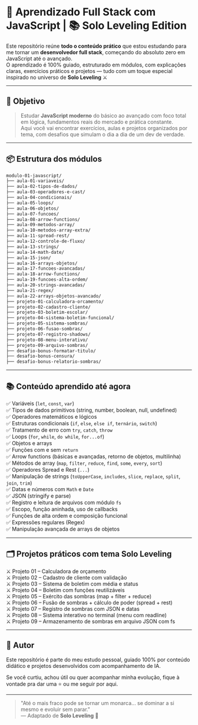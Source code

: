# 🧠 Aprendizado Full Stack com JavaScript | 📚 Solo Leveling Edition

Este repositório reúne **todo o conteúdo prático** que estou estudando para me tornar um **desenvolvedor full stack**, começando do absoluto zero em JavaScript até o avançado.  
O aprendizado é 100% guiado, estruturado em módulos, com explicações claras, exercícios práticos e projetos — tudo com um toque especial inspirado no universo de **Solo Leveling** ⚔️

---

## 🚀 Objetivo

> Estudar **JavaScript moderno** do básico ao avançado com foco total em lógica, fundamentos reais do mercado e prática constante.  
> Aqui você vai encontrar exercícios, aulas e projetos organizados por tema, com desafios que simulam o dia a dia de um dev de verdade.

---

## 📦 Estrutura dos módulos

```bash
modulo-01-javascript/
├── aula-01-variaveis/
├── aula-02-tipos-de-dados/
├── aula-03-operadores-e-cast/
├── aula-04-condicionais/
├── aula-05-loops/
├── aula-06-objetos/
├── aula-07-funcoes/
├── aula-08-arrow-functions/
├── aula-09-metodos-array/
├── aula-10-metodos-array-extra/
├── aula-11-spread-rest/
├── aula-12-controle-de-fluxo/
├── aula-13-strings/
├── aula-14-math-date/
├── aula-15-json/
├── aula-16-arrays-objetos/
├── aula-17-funcoes-avancadas/
├── aula-18-arrow-functions/
├── aula-19-funcoes-alta-ordem/
├── aula-20-strings-avancadas/
├── aula-21-regex/
├── aula-22-arrays-objetos-avancado/
├── projeto-01-calculadora-orcamento/
├── projeto-02-cadastro-cliente/
├── projeto-03-boletim-escolar/
├── projeto-04-sistema-boletim-funcional/
├── projeto-05-sistema-sombras/
├── projeto-06-fusao-sombras/
├── projeto-07-registro-shadows/
├── projeto-08-menu-interativo/
├── projeto-09-arquivo-sombras/
├── desafio-bonus-formatar-titulo/
├── desafio-bonus-censura/
├── desafio-bonus-relatorio-sombras/
```

---

## 📚 Conteúdo aprendido até agora

✅ Variáveis (`let`, `const`, `var`)  
✅ Tipos de dados primitivos (string, number, boolean, null, undefined)  
✅ Operadores matemáticos e lógicos  
✅ Estruturas condicionais (`if`, `else`, `else if`, `ternário`, `switch`)  
✅ Tratamento de erro com `try`, `catch`, `throw`  
✅ Loops (`for`, `while`, `do while`, `for...of`)  
✅ Objetos e arrays  
✅ Funções com e sem `return`  
✅ Arrow functions (básicas e avançadas, retorno de objetos, multilinha)  
✅ Métodos de array (`map`, `filter`, `reduce`, `find`, `some`, `every`, `sort`)  
✅ Operadores Spread e Rest (`...`)  
✅ Manipulação de strings (`toUpperCase`, `includes`, `slice`, `replace`, `split`, `join`, `trim`)  
✅ Datas e números com `Math` e `Date`  
✅ JSON (stringify e parse)  
✅ Registro e leitura de arquivos com módulo `fs`  
✅ Escopo, função aninhada, uso de callbacks  
✅ Funções de alta ordem e composição funcional  
✅ Expressões regulares (Regex)  
✅ Manipulação avançada de arrays de objetos

---

## 🗂️ Projetos práticos com tema Solo Leveling

⚔️ Projeto 01 – Calculadora de orçamento  
⚔️ Projeto 02 – Cadastro de cliente com validação  
⚔️ Projeto 03 – Sistema de boletim com média e status  
⚔️ Projeto 04 – Boletim com funções reutilizáveis  
⚔️ Projeto 05 – Exército das sombras (map + filter + reduce)  
⚔️ Projeto 06 – Fusão de sombras + cálculo de poder (spread + rest)  
⚔️ Projeto 07 – Registro de sombras com JSON e datas  
⚔️ Projeto 08 – Sistema interativo no terminal (menu com readline)  
⚔️ Projeto 09 – Armazenamento de sombras em arquivo JSON com fs

---

## 👤 Autor

Este repositório é parte do meu estudo pessoal, guiado 100% por conteúdo didático e projetos desenvolvidos com acompanhamento de IA.

Se você curtiu, achou útil ou quer acompanhar minha evolução, fique à vontade pra dar uma ⭐️ ou me seguir por aqui.

---

> "Até o mais fraco pode se tornar um monarca... se dominar a si mesmo e evoluir sem parar."  
> — Adaptado de **Solo Leveling** 🖤
